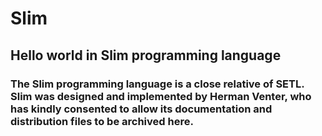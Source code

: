 # Slim
## Hello world in Slim programming language

### The Slim programming language is a close relative of SETL. Slim was designed and implemented by Herman Venter, who has kindly consented to allow its documentation and distribution files to be archived here.